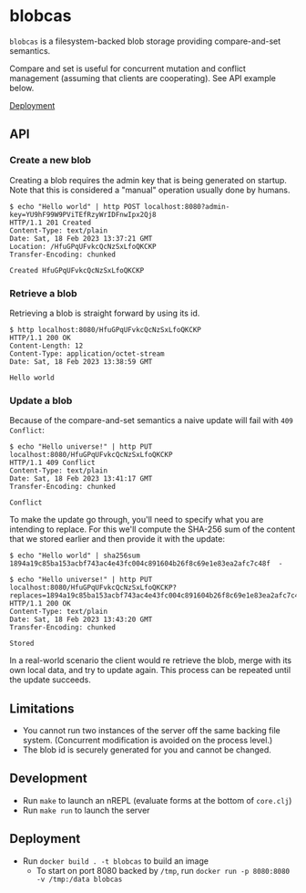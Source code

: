 # blobcas

`blobcas` is a filesystem-backed blob storage providing compare-and-set semantics.

Compare and set is useful for concurrent mutation and conflict management (assuming that clients are cooperating). See API example below.

[Deployment](#deployment)


## API

### Create a new blob

Creating a blob requires the admin key that is being generated on startup. Note that this is considered a "manual" operation usually done by humans.

```shell
$ echo "Hello world" | http POST localhost:8080?admin-key=YU9hF99W9PViTEfRzyWrIDFnwIpx2Qj8
HTTP/1.1 201 Created
Content-Type: text/plain
Date: Sat, 18 Feb 2023 13:37:21 GMT
Location: /HfuGPqUFvkcQcNzSxLfoQKCKP
Transfer-Encoding: chunked

Created HfuGPqUFvkcQcNzSxLfoQKCKP
```


### Retrieve a blob

Retrieving a blob is straight forward by using its id.

```shell
$ http localhost:8080/HfuGPqUFvkcQcNzSxLfoQKCKP
HTTP/1.1 200 OK
Content-Length: 12
Content-Type: application/octet-stream
Date: Sat, 18 Feb 2023 13:38:59 GMT

Hello world
````


### Update a blob

Because of the compare-and-set semantics a naive update will fail with `409 Conflict`:

```shell
$ echo "Hello universe!" | http PUT localhost:8080/HfuGPqUFvkcQcNzSxLfoQKCKP
HTTP/1.1 409 Conflict
Content-Type: text/plain
Date: Sat, 18 Feb 2023 13:41:17 GMT
Transfer-Encoding: chunked

Conflict
```

To make the update go through, you'll need to specify what you are intending to replace. For this we'll compute the SHA-256 sum of the content that we stored earlier and then provide it with the update:

```shell
$ echo "Hello world" | sha256sum
1894a19c85ba153acbf743ac4e43fc004c891604b26f8c69e1e83ea2afc7c48f  -

$ echo "Hello universe!" | http PUT localhost:8080/HfuGPqUFvkcQcNzSxLfoQKCKP?replaces=1894a19c85ba153acbf743ac4e43fc004c891604b26f8c69e1e83ea2afc7c48f
HTTP/1.1 200 OK
Content-Type: text/plain
Date: Sat, 18 Feb 2023 13:43:20 GMT
Transfer-Encoding: chunked

Stored
```

In a real-world scenario the client would re retrieve the blob, merge with its own local data, and try to update again. This process can be repeated until the update succeeds.


## Limitations

 * You cannot run two instances of the server off the same backing file system. (Concurrent modification is avoided on the process level.)
 * The blob id is securely generated for you and cannot be changed.


## Development

 * Run `make` to launch an nREPL (evaluate forms at the bottom of `core.clj`)
 * Run `make run` to launch the server


## Deployment

 * Run `docker build . -t blobcas` to build an image
   * To start on port 8080 backed by `/tmp`, run `docker run -p 8080:8080 -v /tmp:/data blobcas`

